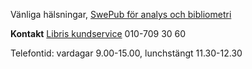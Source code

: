 Vänliga hälsningar,
[SwePub för analys och bibliometri](http://spf.libris.kb.se/bibliometriker)

**Kontakt**
[Libris kundservice](libris@kb.se)
010-709 30 60

Telefontid: vardagar 9.00-15.00, lunchstängt 11.30-12.30
